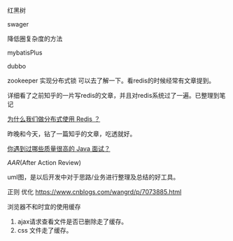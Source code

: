 红黑树

swager

降低圈复杂度的方法



mybatisPlus

dubbo

zookeeper 实现分布式锁  可以去了解一下。看redis的时候经常有文章提到。



详细看了之前知乎的一片写redis的文章，并且对redis系统过了一遍。已整理到笔记

[为什么我们做分布式使用 Redis ？](https://zhuanlan.zhihu.com/p/50392209)

昨晚和今天，钻了一篇知乎的文章，吃透就好。

[你遇到过哪些质量很高的 Java 面试？](https://www.zhihu.com/question/60949531)  

*AAR*(After Action Review)

uml图，是以后开发中对于思路/业务进行整理及总结的好工具。





正则 优化
https://www.cnblogs.com/wangrd/p/7073885.html



浏览器不和时宜的使用缓存
1. ajax请求查看文件是否已删除走了缓存。
2. css 文件走了缓存。
